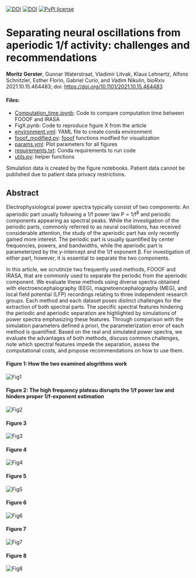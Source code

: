 [![DOI](https://img.shields.io/badge/Preprint-Gerster%20et%20al.%202021-brightgreen)](https://doi.org/10.1101/2021.10.15.464483)
[![DOI](https://img.shields.io/badge/python-3.9-blue)](https://doi.org/10.1063/5.0021420)
[![PyPI license](https://img.shields.io/pypi/l/ansicolortags.svg)](https://pypi.python.org/pypi/ansicolortags/)

# Separating neural oscillations from aperiodic 1/f activity: challenges and recommendations 
**Moritz Gerster**, Gunnar Waterstraat, Vladimir Litvak, Klaus Lehnertz, Alfons Schnitzler, Esther Florin, Gabriel Curio, and Vadim Nikulin, bioRxiv 2021.10.15.464483; doi: https://doi.org/10.1101/2021.10.15.464483

#### Files:
- [Computation_time.ipynb](/Computation_time.ipynb): Code to compare computation time between FOOOF and IRASA
- FigX.pynb: Code to reproduce figure X from the article
- [environment.yml](environment.yml): YAML file to create conda environment
- [fooof_modified.py](fooof_modified.py): [fooof](https://github.com/fooof-tools/fooof) functions modfied for visualization
- [params.yml](params.yml): Plot parameters for all figures
- [requirements.txt](requirements.txt): Conda requirements to run code
- [utils.py](utils.py): helper functions

Simulation data is created by the figure notebooks.
Patient data cannot be published due to patient data privacy restrictions.

## Abstract

Electrophysiological power spectra typically consist of two components: An aperiodic part usually following a 1/f power law P &Proportional; 1/f<sup>&beta;</sup> and periodic components appearing as spectral peaks. While the investigation of the periodic parts, commonly referred to as neural oscillations, has received considerable attention, the study of the aperiodic part has only recently gained more interest. The periodic part is usually quantified by center frequencies, powers, and bandwidths, while the aperiodic part is parameterized by the y-intercept and the 1/f exponent &beta;. For investigation of either part, however, it is essential to separate the two components.

In this article, we scrutinize two frequently used methods, FOOOF and IRASA, that are commonly used to separate the periodic from the aperiodic component. We evaluate these methods using diverse spectra obtained with electroencephalography (EEG), magnetoencephalography (MEG), and local field potential (LFP) recordings relating to three independent research groups. Each method and each dataset poses distinct challenges for the extraction of both spectral parts. The specific spectral features hindering the periodic and aperiodic separation are highlighted by simulations of power spectra emphasizing these features. Through comparison with the simulation parameters defined a priori, the parameterization error of each method is quantified. Based on the real and simulated power spectra, we evaluate the advantages of both methods, discuss common challenges, note which spectral features impede the separation, assess the computational costs, and propose recommendations on how to use them. 

#### Figure 1: How the two examined alogrithms work
![Fig1](https://user-images.githubusercontent.com/45031224/136661949-bf33a4af-832f-450b-b9bc-d410729ee35f.png)
#### Figure 2: The high frequency plateau disrupts the 1/f power law and hinders proper 1/f-exponent estimation
![Fig2](https://user-images.githubusercontent.com/45031224/136662000-c795386f-c54c-40d9-b89b-95509fa618fb.png)
#### Figure 3
![Fig3](https://user-images.githubusercontent.com/45031224/136662003-bf32fb77-a9b9-400a-b472-9daca911a0f0.png)
#### Figure 4
![Fig4](https://user-images.githubusercontent.com/45031224/136662007-a1ef4cad-b90f-4519-be02-511168f0d9d7.png)
#### Figure 5
![Fig5](https://user-images.githubusercontent.com/45031224/136662010-dd9e46b5-88e5-4d81-848c-ade800d05bf5.png)
#### Figure 6
![Fig6](https://user-images.githubusercontent.com/45031224/136662011-8d915f5c-ce1a-45c2-9bd2-655936c68a17.png)
#### Figure 7
![Fig7](https://user-images.githubusercontent.com/45031224/136662016-b0a1f5d7-c603-44bb-9f78-24c3face961f.png)
#### Figure 8
![Fig8](https://user-images.githubusercontent.com/45031224/136662019-6fb6557e-6b00-49cd-9b06-2037d762a003.png)

